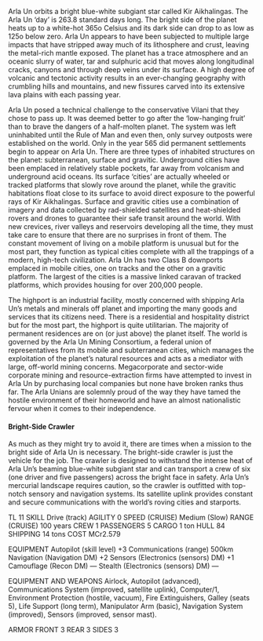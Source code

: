 Arla Un orbits a bright blue-white subgiant star called Kir Aikhalingas. The Arla Un ‘day’ is 263.8 standard days long. The bright side of the planet heats up to a white-hot 365o Celsius and its dark side can drop to as low as 125o below zero. Arla Un appears to have been subjected to multiple large impacts that have stripped away much of its lithosphere and crust, leaving the metal-rich mantle exposed. The planet has a trace atmosphere and an oceanic slurry of water, tar and sulphuric acid that moves along longitudinal cracks, canyons and through deep veins under its surface. A high degree of volcanic and tectonic activity results in an ever-changing geography with crumbling hills and mountains, and new fissures carved into its extensive lava plains with each passing year.

Arla Un posed a technical challenge to the conservative Vilani that they chose to pass up. It was deemed better to go after the ‘low-hanging fruit’ than to brave the dangers of a half-molten planet. The system was left uninhabited until the Rule of Man and even then, only survey outposts were established on the world. Only in the year 565 did permanent settlements begin to appear on Arla Un. There are three types of inhabited structures on the planet: subterranean, surface and gravitic. Underground cities have been emplaced in relatively stable pockets, far away from volcanism and underground acid oceans. Its surface ‘cities’ are actually wheeled or tracked platforms that slowly rove around the planet, while the gravitic habitations float close to its surface to avoid direct exposure to the powerful rays of Kir Aikhalingas. Surface and gravitic cities use a combination of imagery and data collected by rad-shielded satellites and heat-shielded rovers and drones to guarantee their safe transit around the world. With new crevices, river valleys and reservoirs developing all the time, they must take care to ensure that there are no surprises in front of them. The constant movement of living on a mobile platform is unusual but for the most part, they function as typical cities complete with all the trappings of a modern, high-tech civilization. Arla Un has two Class B downports  emplaced in mobile cities, one on tracks and the other on a gravitic platform. The largest of the cities is a massive linked caravan of tracked platforms, which provides housing for over 200,000 people.

The highport is an industrial facility, mostly concerned with shipping Arla Un’s metals and minerals off planet and importing the many goods and services that its citizens need. There is a residential and hospitality district but for the most part, the highport is quite utilitarian. The majority of permanent residences are on (or just above) the planet itself. The world is governed by the Arla Un Mining Consortium, a federal union of representatives from its mobile and subterranean cities, which manages the exploitation of the planet’s natural resources and acts as a mediator with large, off-world mining concerns. Megacorporate and sector-wide corporate mining and resource-extraction firms  have attempted to invest in Arla Un by purchasing local companies but none have broken ranks thus far. The Arla Unians are solemnly proud of the way they have tamed the hostile environment of their homeworld and have an almost nationalistic fervour when it comes to their independence.

#### Bright-Side Crawler

As much as they might try to avoid it, there are times when a mission to the bright side of Arla Un is necessary. The bright-side crawler is just the vehicle for the job. The crawler is designed to withstand the intense heat of Arla Un’s beaming blue-white subgiant star and can transport a crew of six (one driver and five passengers) across the bright face in safety. Arla Un’s mercurial landscape requires caution, so the crawler is outfitted with top-notch sensory and navigation systems. Its satellite uplink provides constant and secure communications with the world’s roving cities and starports.

TL 11
SKILL Drive (track)
AGILITY 0
SPEED (CRUISE) Medium (Slow)
RANGE (CRUISE) 100 years
CREW 1
PASSENGERS 5
CARGO 1 ton
HULL 84
SHIPPING 14 tons
COST MCr2.579

EQUIPMENT
Autopilot (skill level) +3
Communications (range) 500km
Navigation (Navigation DM) +2
Sensors (Electronics (sensors) DM) +1
Camouflage (Recon DM) —
Stealth (Electronics (sensors) DM) —

EQUIPMENT AND WEAPONS
Airlock, Autopilot (advanced), Communications System
(improved, satellite uplink), Computer/1, Environment
Protection (hostile, vacuum), Fire Extinguishers,
Galley (seats 5), Life Support (long term), Manipulator
Arm (basic), Navigation System (improved), Sensors
(improved, sensor mast).

ARMOR
FRONT 3 REAR 3 SIDES 3
